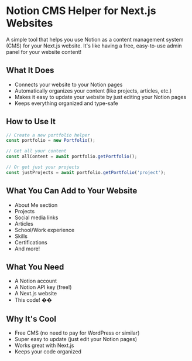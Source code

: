 # Notion CMS Helper for Next.js Websites
A simple tool that helps you use Notion as a content management system (CMS) for your Next.js website. It's like having a free, easy-to-use admin panel for your website content!

## What It Does
- Connects your website to your Notion pages
- Automatically organizes your content (like projects, articles, etc.)
- Makes it easy to update your website by just editing your Notion pages
- Keeps everything organized and type-safe

## How to Use It
```typescript
// Create a new portfolio helper
const portfolio = new Portfolio();

// Get all your content
const allContent = await portfolio.getPortfolio();

// Or get just your projects
const justProjects = await portfolio.getPortfolio('project');
```

## What You Can Add to Your Website
- About Me section
- Projects
- Social media links
- Articles
- School/Work experience
- Skills
- Certifications
- And more!

## What You Need
- A Notion account
- A Notion API key (free!)
- A Next.js website
- This code! ��

## Why It's Cool
- Free CMS (no need to pay for WordPress or similar)
- Super easy to update (just edit your Notion pages)
- Works great with Next.js
- Keeps your code organized

